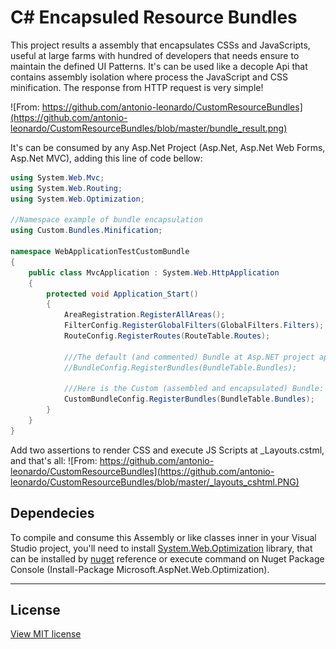 # C# Encapsuled Resource Bundles
This project results a assembly that encapsulates CSSs and JavaScripts, useful at large farms with hundred of developers that needs ensure to maintain the defined UI Patterns.
It's can be used like a decople Api that contains assembly isolation where process the JavaScript and CSS minification. The response from HTTP request is very simple!

![From: https://github.com/antonio-leonardo/CustomResourceBundles](https://github.com/antonio-leonardo/CustomResourceBundles/blob/master/bundle_result.png)

It's can be consumed by any Asp.Net Project (Asp.Net, Asp.Net Web Forms, Asp.Net MVC), adding this line of code bellow:
```cs
using System.Web.Mvc;
using System.Web.Routing;
using System.Web.Optimization;

//Namespace example of bundle encapsulation
using Custom.Bundles.Minification;

namespace WebApplicationTestCustomBundle
{
    public class MvcApplication : System.Web.HttpApplication
    {
        protected void Application_Start()
        {
            AreaRegistration.RegisterAllAreas();
            FilterConfig.RegisterGlobalFilters(GlobalFilters.Filters);
            RouteConfig.RegisterRoutes(RouteTable.Routes);

            ///The default (and commented) Bundle at Asp.NET project application created by Visual Studio:
            //BundleConfig.RegisterBundles(BundleTable.Bundles);

            ///Here is the Custom (assembled and encapsulated) Bundle:
            CustomBundleConfig.RegisterBundles(BundleTable.Bundles);
        }
    }
}
```

Add two assertions to render CSS and execute JS Scripts at _Layouts.cstml, and that's all:
![From: https://github.com/antonio-leonardo/CustomResourceBundles](https://github.com/antonio-leonardo/CustomResourceBundles/blob/master/_layouts_cshtml.PNG)

## Dependecies
To compile and consume this Assembly or like classes inner in your Visual Studio project, you'll need to install [System.Web.Optimization](https://docs.microsoft.com/pt-br/previous-versions/aspnet/hh195125(v=vs.110)) library, that can be installed by [nuget](https://www.nuget.org/packages/microsoft.aspnet.web.optimization) reference or execute command on Nuget Package Console (Install-Package Microsoft.AspNet.Web.Optimization).

----------------------
## License

[View MIT license](https://github.com/antonio-leonardo/CustomResourceBundles/blob/master/LICENSE)
